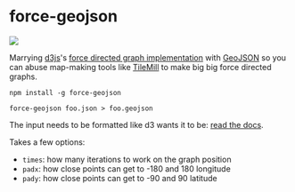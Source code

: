 # force-geojson

[![](http://api.tiles.mapbox.com/v3/tmcw.miserables/0,0,2/400x300.png)](http://a.tiles.mapbox.com/v3/tmcw.miserables/page.html#1.00/0/20)

Marrying [d3js](http://d3js.org/)'s [force directed graph implementation](http://bl.ocks.org/mbostock/4062045)
with [GeoJSON](http://www.geojson.org/) so you can abuse map-making tools
like [TileMill](http://www.mapbox.com/tilemill/) to make big big force directed
graphs.

    npm install -g force-geojson

    force-geojson foo.json > foo.geojson

The input needs to be formatted like d3 wants it to be: [read the docs](https://github.com/mbostock/d3/wiki/Force-Layout).

Takes a few options:

* `times`: how many iterations to work on the graph position
* `padx`: how close points can get to -180 and 180 longitude
* `pady`: how close points can get to -90 and 90 latitude
